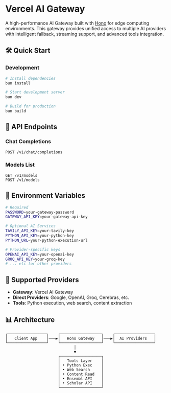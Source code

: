 # Vercel AI Gateway

A high-performance AI Gateway built with [Hono](https://hono.dev/) for edge computing environments. This gateway provides unified access to multiple AI providers with intelligent fallback, streaming support, and advanced tools integration.

## 🛠 Quick Start

### Development
```bash
# Install dependencies
bun install

# Start development server
bun dev

# Build for production
bun build
```

## 📡 API Endpoints

### Chat Completions
```
POST /v1/chat/completions
```

### Models List
```
GET /v1/models
POST /v1/models
```

## 🔧 Environment Variables

```bash
# Required
PASSWORD=your-gateway-password
GATEWAY_API_KEY=your-gateway-api-key

# Optional AI Services
TAVILY_API_KEY=your-tavily-key
PYTHON_API_KEY=your-python-key
PYTHON_URL=your-python-execution-url

# Provider-specific keys
OPENAI_API_KEY=your-openai-key
GROQ_API_KEY=your-groq-key
# ... etc for other providers
```

## 🔌 Supported Providers

- **Gateway**: Vercel AI Gateway
- **Direct Providers**: Google, OpenAI, Groq, Cerebras, etc.
- **Tools**: Python execution, web search, content extraction

## 📊 Architecture

```
┌─────────────────┐    ┌──────────────────┐    ┌─────────────────┐
│   Client App    │───▶│   Hono Gateway   │───▶│  AI Providers   │
└─────────────────┘    └──────────────────┘    └─────────────────┘
                              │
                              ▼
                       ┌──────────────────┐
                       │   Tools Layer    │
                       │ • Python Exec    │
                       │ • Web Search     │
                       │ • Content Read   │
                       │ • Ensembl API    │
                       │ • Scholar API    │
                       └──────────────────┘
```
